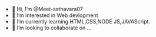 - 👋 Hi, I’m @Meet-sathavara07
- 👀 I’m interested in Web devlopment
- 🌱 I’m currently learning HTML,CSS,NODE JS,JAVAScript.
- 💞️ I’m looking to collaborate on ...

<!---
Kingdomghost/Kingdomghost is a ✨ special ✨ repository because its `README.md` (this file) appears on your GitHub profile.
You can click the Preview link to take a look at your changes.
--->

